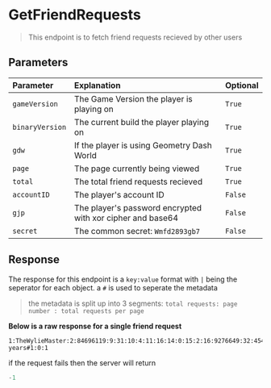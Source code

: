 # GetFriendRequests

> This endpoint is to fetch friend requests recieved by other users

## Parameters

| Parameter       | Explanation                                                | Optional |
| :-------------- | :--------------------------------------------------------- | -------- |
| `gameVersion`   | The Game Version the player is playing on                  | `True`   |
| `binaryVersion` | The current build the player playing on                    | `True`   |
| `gdw`           | If the player is using Geometry Dash World                 | `True`   |
| `page`          | The page currently being viewed                            | `True`   |
| `total`         | The total friend requests recieved                         | `True`   |
| `accountID`     | The player's account ID                                    | `False`  |
| `gjp`           | The player's password encrypted with xor cipher and base64 | `False`  |
| `secret`        | The common secret: `Wmfd2893gb7`                           | `False`  |

## Response

The response for this endpoint is a `key:value` format with `|` being the seperator for each object. a `#` is used to seperate the metadata

> the metadata is split up into 3 segments: `total requests: page number : total requests per page`

<b>Below is a raw response for a single friend request</b>

```
1:TheWylieMaster:2:84696119:9:31:10:4:11:16:14:0:15:2:16:9276649:32:45404710:35:aHR0cHM6Ly93d3cueW91dHViZS5jb20vd2F0Y2g/dj1kUXc0dzlXZ1hjUQ==:41::37:2024 years#1:0:1
```

if the request fails then the server will return

```py
-1
```
